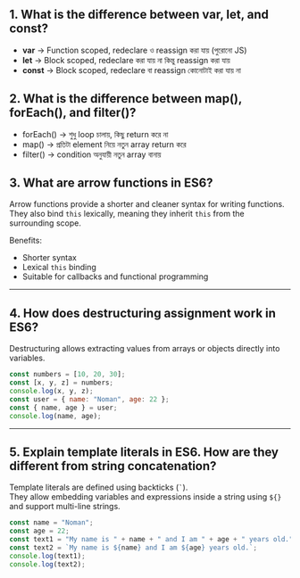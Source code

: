 ## 1. What is the difference between var, let, and const?

- **var** → Function scoped, redeclare ও reassign করা যায় (পুরোনো JS)  
- **let** → Block scoped, redeclare করা যায় না কিন্তু reassign করা যায়  
- **const** → Block scoped, redeclare বা reassign কোনোটাই করা যায় না  


## 2. What is the difference between map(), forEach(), and filter()?

- forEach() → শুধু loop চালায়, কিছু return করে না
- map() → প্রতিটা element নিয়ে নতুন array return করে
- filter() → condition অনুযায়ী নতুন array বানায়



## 3. What are arrow functions in ES6?

Arrow functions provide a shorter and cleaner syntax for writing functions.  
They also bind `this` lexically, meaning they inherit `this` from the surrounding scope.


Benefits:
- Shorter syntax
- Lexical `this` binding
- Suitable for callbacks and functional programming

---

## 4. How does destructuring assignment work in ES6?

Destructuring allows extracting values from arrays or objects directly into variables.

```js
const numbers = [10, 20, 30];
const [x, y, z] = numbers;
console.log(x, y, z); 
const user = { name: "Noman", age: 22 };
const { name, age } = user;
console.log(name, age); 
```

---

## 5. Explain template literals in ES6. How are they different from string concatenation?

Template literals are defined using backticks (`` ` ``).  
They allow embedding variables and expressions inside a string using `${}` and support multi-line strings.

```js
const name = "Noman";
const age = 22;
const text1 = "My name is " + name + " and I am " + age + " years old.";
const text2 = `My name is ${name} and I am ${age} years old.`;
console.log(text1);
console.log(text2);
```